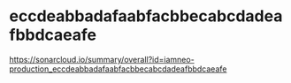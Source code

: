 # eccdeabbadafaabfacbbecabcdadeafbbdcaeafe
https://sonarcloud.io/summary/overall?id=iamneo-production_eccdeabbadafaabfacbbecabcdadeafbbdcaeafe
